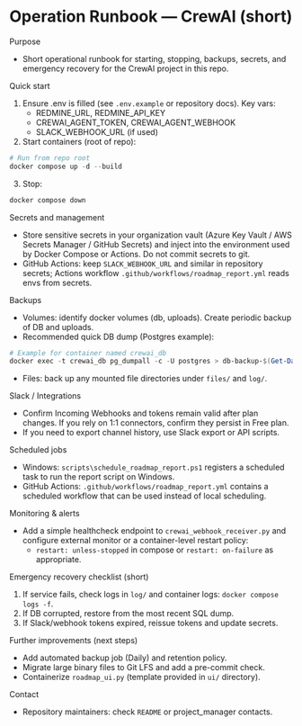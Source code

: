 # Operation Runbook — CrewAI (short)

Purpose
- Short operational runbook for starting, stopping, backups, secrets, and emergency recovery for the CrewAI project in this repo.

Quick start
1. Ensure .env is filled (see `.env.example` or repository docs). Key vars:
   - REDMINE_URL, REDMINE_API_KEY
   - CREWAI_AGENT_TOKEN, CREWAI_AGENT_WEBHOOK
   - SLACK_WEBHOOK_URL (if used)
2. Start containers (root of repo):

```powershell
# Run from repo root
docker compose up -d --build
```
3. Stop:

```powershell
docker compose down
```

Secrets and management
- Store sensitive secrets in your organization vault (Azure Key Vault / AWS Secrets Manager / GitHub Secrets) and inject into the environment used by Docker Compose or Actions. Do not commit secrets to git.
- GitHub Actions: keep `SLACK_WEBHOOK_URL` and similar in repository secrets; Actions workflow `.github/workflows/roadmap_report.yml` reads envs from secrets.

Backups
- Volumes: identify docker volumes (db, uploads). Create periodic backup of DB and uploads.
- Recommended quick DB dump (Postgres example):

```powershell
# Example for container named crewai_db
docker exec -t crewai_db pg_dumpall -c -U postgres > db-backup-$(Get-Date -Format yyyyMMdd).sql
```

- Files: back up any mounted file directories under `files/` and `log/`.

Slack / Integrations
- Confirm Incoming Webhooks and tokens remain valid after plan changes. If you rely on 1:1 connectors, confirm they persist in Free plan.
- If you need to export channel history, use Slack export or API scripts.

Scheduled jobs
- Windows: `scripts\schedule_roadmap_report.ps1` registers a scheduled task to run the report script on Windows.
- GitHub Actions: `.github/workflows/roadmap_report.yml` contains a scheduled workflow that can be used instead of local scheduling.

Monitoring & alerts
- Add a simple healthcheck endpoint to `crewai_webhook_receiver.py` and configure external monitor or a container-level restart policy:
  - `restart: unless-stopped` in compose or `restart: on-failure` as appropriate.

Emergency recovery checklist (short)
1. If service fails, check logs in `log/` and container logs: `docker compose logs -f`.
2. If DB corrupted, restore from the most recent SQL dump.
3. If Slack/webhook tokens expired, reissue tokens and update secrets.

Further improvements (next steps)
- Add automated backup job (Daily) and retention policy.
- Migrate large binary files to Git LFS and add a pre-commit check.
- Containerize `roadmap_ui.py` (template provided in `ui/` directory).

Contact
- Repository maintainers: check `README` or project_manager contacts.

